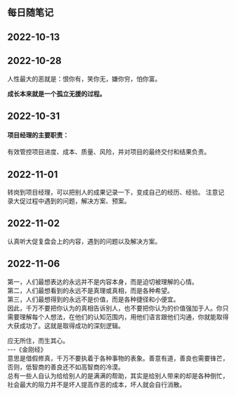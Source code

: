 ## 每日随笔记
## 2022-10-13

## 2022-10-28

人性最大的恶就是：恨你有，笑你无，嫌你穷，怕你富。

**成长本来就是一个孤立无援的过程。**
## 2022-10-31
#### 项目经理的主要职责：

有效管控项目进度、成本、质量、风险，并对项目的最终交付和结果负责。

## 2022-11-01

转岗到项目经理，可以把别人的成果记录一下，变成自己的经历、经验。
注意记录大促过程中遇到的问题，解决方案、预案。

## 2022-11-02

认真听大促复盘会上的内容，遇到的问题以及解决方案。

## 2022-11-06

第一，人们最想表达的永远并不是内容本身，而是迫切被理解的心情。<br/>
第二，人们最想看到的永远不是真理或真相，而是各种希望。<br/>
第三，人们最想得到的永远不是价值，而是各种捷径和小便宜。<br/>
因此，千万不要把你认为的真相告诉别人，也不要把你认为的价值强加于人。你只需要理解每个人想法，在他们的认知范围内，用他们语言跟他们沟通，你就能取得大获成功了。这就是取得成功的深刻逻辑。<br/>

应无所住，而生其心。
        <br/>---《金刚经》
<br/>
意思是借假修真，千万不要执着于各种事物的表象。善意有道，善良也需要锋芒，否则，低智商的善良还不如高智商的冷漠。<br/>
总有一些人自认为给给别人的是满满的帮助，其实是给别人带来的却是各种倒忙，社会最大的阻力并不是坏人提高作恶的成本，坏人就会自行消散。<br/>